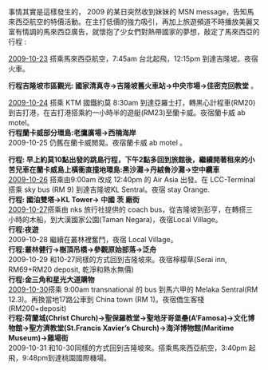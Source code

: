 事情其實是這樣發生的， 2009 的某日突然收到妹妹的 MSN message，告知馬來西亞航空的特價活動。在主打低價的強力吸引，再加上旅遊頻道不時播放美麗又富有情調的馬來西亞廣告，就懷抱了少女們對熱帶國家的夢想，敲定了馬來西亞的行程 :   
   
   [2009-10-23](http://renewangtw.blogspot.com/2010/08/malaysia-day-1.html) 搭乘馬來西亞航空，7:45am 台北起飛，12:15pm 到達吉隆坡。夜宿火車。
   
   **行程吉隆坡市區觀光: 國家清真寺→吉隆坡舊火車站→中央市場→佳密克回教堂**   。
   
   
   
   [2009-10-24](http://renewangtw.blogspot.com/2010/08/malaysia.html) 搭乘 KTM 國鐵約莫 8:30am 到達亞羅士打，轉黑心計程車(RM20)到吉打港，在吉打港搭乘約一小時半的遊艇(RM23)至蘭卡威。夜宿蘭卡威 ab motel。      
   **行程蘭卡威部分環島:老鷹廣場→西楠海岸**   
   2009-10-25 仍舊在蘭卡威閒晃。夜宿蘭卡威 ab motel 。   
      
   **行程: 早上約莫10點出發的跳島行程，下午2點多回到旅館後，繼續開著租來的小苦兒車在蘭卡威島上橫衝直撞地環島:黑沙灘→丹絨魯沙灘→空中纜車**   
   [2009-10-26](http://renewangtw.blogspot.com/2010/08/malaysia-day-23.html) 搭乘由9:00am 改成 12:40pm 的 Air Asia 出發。在 LCC-Terminal 搭乘 sky bus  (RM 9) 到達吉隆坡KL Sentral。夜宿 stay Orange.      
   **行程: 國油雙塔→KL Tower→ 中國**   **茨**   **廠街**   
   [2009-10-27](http://renewangtw.blogspot.com/2010/08/malaysia_15.html)搭乘由 nks 旅行社提供的 coach bus，從吉隆坡到彭亨，在轉搭三小時的木船，到大漢國家公園(Taman Negara)，夜宿Local Village。      
   **行程:夜遊**   
   2009-10-28 繼續在叢林裡奮鬥，夜宿 Local Village。      
   **行程:叢林健行→樹頂吊橋→參觀原始部落→泛舟**   
   2009-10-29 和10-27同樣的方式回到吉隆坡來。夜宿檸檬草(Serai inn, RM69+RM20 deposit, 乾淨和熱水無價)      
   **行程:金三角和星光大道購物**   
   [2009-10-30](http://renewangtw.blogspot.com/2010/08/malaysia_7107.html)搭乘 9:00am transnational 的 bus 到馬六甲的 Melaka Sentral(RM 12.3)。再換當地17路公車到 China town (RM 1)。夜宿僑生客棧(RM200+deposit)      
   **行程:荷蘭城(Christ Church)→聖保羅教堂→聖地牙哥堡壘(A’Famosa)→文化博物館→聖方濟教堂(St.Francis Xavier’s Church)→海洋博物館(Maritime Museum)→雞場街**   
   2009-10-31 和10-30同樣的方式回到吉隆坡來。搭乘馬來西亞航空，3:40pm 起飛，9:48pm到達桃園國際機場。   
   
   
   
   
   
   